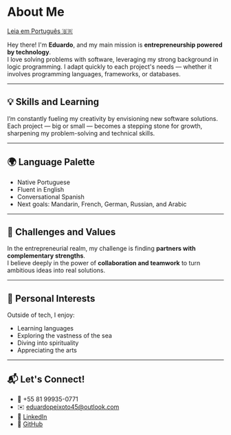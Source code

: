 # About Me
[Leia em Português 🇧🇷](sobreMim.md)

Hey there! I'm **Eduardo**, and my main mission is **entrepreneurship powered by technology**.  
I love solving problems with software, leveraging my strong background in logic programming. I adapt quickly to each project's needs — whether it involves programming languages, frameworks, or databases.

---

## 💡 Skills and Learning
I’m constantly fueling my creativity by envisioning new software solutions.  
Each project — big or small — becomes a stepping stone for growth, sharpening my problem-solving and technical skills.

---

## 🌍 Language Palette
- Native Portuguese  
- Fluent in English  
- Conversational Spanish  
- Next goals: Mandarin, French, German, Russian, and Arabic  

---

## 🤝 Challenges and Values
In the entrepreneurial realm, my challenge is finding **partners with complementary strengths**.  
I believe deeply in the power of **collaboration and teamwork** to turn ambitious ideas into real solutions.

---

## 🎨 Personal Interests
Outside of tech, I enjoy:  
- Learning languages  
- Exploring the vastness of the sea  
- Diving into spirituality  
- Appreciating the arts  

---

## 📬 Let's Connect!
- 📱 +55 81 99935-0771  
- ✉️ [eduardopeixoto45@outlook.com](mailto:eduardopeixoto45@outlook.com)  
- 💼 [LinkedIn](https://linkedin.com/in/eduardo)  
- 🐙 [GitHub](https://github.com/eduardo45MP)  